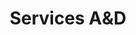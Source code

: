 ---
title: Services A&D
headingTitle: Services.
headingText: Sharp Studio Visuals has a solution for every type of architecture and development project. Our team of architects and digital artists have been working together with renowned architecture studios for over than 10 years always reaching the highest expectations across the industry. From first drafts to final images, SSV and each member of our team of professionals accompanies each project with outmost attention detail for each visual decision to be made.
services:
  - image: /images/architects-and-developers/services/service-1.jpg
    title: 3D Stills
    imageTitle: Ixou Brusco
    imageCredit: Klotz, Minond, Hauser
    description: Through our still images, <a href="/architects-and-developers/services/showcase#3d-stills" class="decoration-1 underline underline-offset-4 md:underline-offset-8 hover:no-underline">you can experience the interior and exterior configuration of your projects with extraordinary realism</a>. We are able to take photographs of architectures not yet built.
    bullets:
      - "Interior rendering: Super Hi Q (6000px) | Hi Q (3000px)"
      - "Exterior rendering: Super Hi Q (6000px) | Hi Q (3000px)"
      - Aerials
    linkText: Interested in pricing of still rendering? <a href="https://wa.me/13054693227" target="_blank" rel="noopener noreferrer" class="decoration-1 underline underline-offset-4 md:underline-offset-8 hover:no-underline">Message us right now</a>!
    linkHref: 3d-stills
  - image: /images/architects-and-developers/services/service-2.jpg
    title: Immersive Experiences
    imageTitle: Sens Palermo Green
    imageCredit: ATV
    description: <a href="/architects-and-developers/services/showcase#immersive-experiences" class="decoration-1 underline underline-offset-4 md:underline-offset-8 hover:no-underline">We offer deeply immersive experiences at Sharp Studio Visuals</a>. This means that, in addition to perceiving the space, you can explore	 it fully. Inquire about our services to fully experience your projects.
    bullets:
      - CGI Animation
      - 3D Modelling
      - 3D 360 Visualization
      - "3D Virtual Tours: Classic | Walkthrough"
    linkText: To learn more about our immersive experiences, <a href="https://wa.me/13054693227" target="_blank" rel="noopener noreferrer" class="decoration-1 underline underline-offset-4 md:underline-offset-8 hover:no-underline">get in touch with us</a>!
    linkHref: immersive-experiences
  - image: /images/architects-and-developers/services/service-3.jpg
    title: Architecture & Developers Services
    imageTitle: Estomba
    imageCredit: BAS + LABA
    description: At Sharp Studio Visuals, <a href="/architects-and-developers/services/architecture-and-developer-services" class="decoration-1 underline underline-offset-4 md:underline-offset-8 hover:no-underline">we offer tailor-made solutions for architecture studios and professionals in the Real Estate industry</a>. We have a highly trained team in all aspects of design, documentation and project management.
    bullets:
      - Concept Design
      - Design Development
      - BIM Documentation
      - CAD Documentation
      - Permitting Plans
      - Construction coordination
    linkText: To get a free quote on solutions for architecture and Real Estate developments, <a href="https://wa.me/13054693227" target="_blank" rel="noopener noreferrer" class="decoration-1 underline underline-offset-4 md:underline-offset-8 hover:no-underline">contact us</a>!
    linkHref: architecture-and-developer-services
---